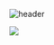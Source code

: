 ![header](https://capsule-render.vercel.app/api?type=waving&color=auto&height=300&section=header&fontSize=90)

<img src="https://img.shields.io/badge/Python-3766AB?style=flat-square&logo=Python&logoColor=white"/>
